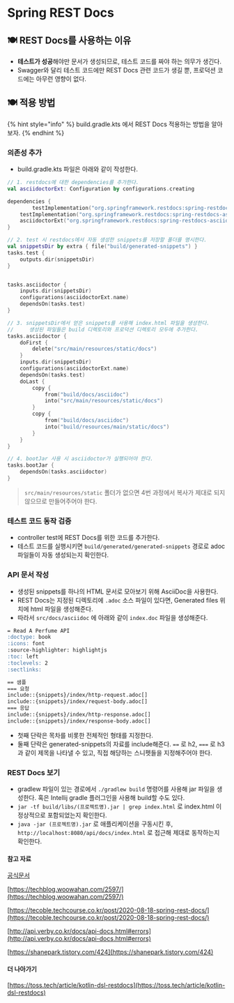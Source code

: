 # Spring REST Docs

## 🍽️ REST Docs를 사용하는 이유

* **테스트가 성공**해야만 문서가 생성되므로, 테스트 코드를 짜야 하는 의무가 생긴다.
* Swagger와 달리 테스트 코드에만 REST Docs 관련 코드가 생길 뿐, 프로덕션 코드에는 아무런 영향이 없다.

## 🍽️ 적용 방법

{% hint style="info" %}
build.gradle.kts 에서 REST Docs 적용하는 방법을 알아보자.
{% endhint %}

### 의존성 추가

* build.gradle.kts 파일은 아래와 같이 작성한다.

```kotlin
// 1. restdocs에 대한 dependencies를 추가한다.
val asciidoctorExt: Configuration by configurations.creating

dependencies {
		testImplementation("org.springframework.restdocs:spring-restdocs-mockmvc")
    testImplementation("org.springframework.restdocs:spring-restdocs-asciidoctor")
    asciidoctorExt("org.springframework.restdocs:spring-restdocs-asciidoctor")
}

// 2. test 시 restdocs에서 자동 생성한 snippets를 저장할 폴더를 명시한다.
val snippetsDir by extra { file("build/generated-snippets") }
tasks.test {
    outputs.dir(snippetsDir)
}


tasks.asciidoctor {
    inputs.dir(snippetsDir)
    configurations(asciidoctorExt.name)
    dependsOn(tasks.test)
}

// 3. snippetsDir에서 얻은 snippets를 사용해 index.html 파일을 생성한다.
//     생성된 파일들은 build 디렉토리와 프로덕션 디렉토리 모두에 추가한다. 
tasks.asciidoctor {
    doFirst {
        delete("src/main/resources/static/docs")
    }
    inputs.dir(snippetsDir)
    configurations(asciidoctorExt.name)
    dependsOn(tasks.test)
    doLast {
        copy {
            from("build/docs/asciidoc")
            into("src/main/resources/static/docs")
        }
        copy {
            from("build/docs/asciidoc")
            into("build/resources/main/static/docs")
        }
    }
}

// 4. bootJar 사용 시 asciidoctor가 실행되어야 한다.
tasks.bootJar {
    dependsOn(tasks.asciidoctor)
}
```

> `src/main/resources/static` 폴더가 없으면 4번 과정에서 복사가 제대로 되지 않으므로 만들어주어야 한다.

### 테스트 코드 동작 검증

* controller test에 REST Docs를 위한 코드를 추가한다.
* 테스트 코드를 실행시키면 `build/generated/generated-snippets` 경로로 adoc파일들이 자동 생성되는지 확인한다.

### API 문서 작성

* 생성된 snippets를 하나의 HTML 문서로 모아보기 위해 AsciiDoc을 사용한다.
* REST Docs는 지정된 디렉토리에 `.adoc` 소스 파일이 있다면, Generated files 위치에 html 파일을 생성해준다.
* 따라서 `src/docs/asciidoc` 에 아래와 같이 `index.doc` 파일을 생성해준다.

```markdown
= Read A Perfume API
:doctype: book
:icons: font
:source-highlighter: highlightjs
:toc: left
:toclevels: 2
:sectlinks:

== 샘플
=== 요청
include::{snippets}/index/http-request.adoc[]
include::{snippets}/index/request-body.adoc[]
=== 응답
include::{snippets}/index/http-response.adoc[]
include::{snippets}/index/response-body.adoc[]
```

* 첫째 단락은 목차를 비롯한 전체적인 형태를 지정한다.
* 둘째 단락은 generated-snippets의 자료를 include해준다. `==` 로 h2, `===` 로 h3 과 같이 제목을 나타낼 수 있고, 직접 해당하는 스니펫들을 지정해주어야 한다.

### REST Docs 보기

* gradlew 파일이 있는 경로에서 `./gradlew build` 명령어를 사용해 jar 파일을 생성한다. 혹은 Intellij gradle 플러그인을 사용해 build할 수도 있다.
* `jar -tf build/libs/(프로젝트명).jar | grep index.html` 로 index.html 이 정상적으로 포함되었는지 확인한다.
* `java -jar (프로젝트명).jar` 로 애플리케이션을 구동시킨 후, `http://localhost:8080/api/docs/index.html` 로 접근해 제대로 동작하는지 확인한다.

#### 참고 자료

[공식문서](https://docs.spring.io/spring-restdocs/docs/current/reference/htmlsingle/)

[https://techblog.woowahan.com/2597/](https://techblog.woowahan.com/2597/)

[https://tecoble.techcourse.co.kr/post/2020-08-18-spring-rest-docs/](https://tecoble.techcourse.co.kr/post/2020-08-18-spring-rest-docs/)

[http://api.verby.co.kr/docs/api-docs.html#errors](http://api.verby.co.kr/docs/api-docs.html#errors)

[https://shanepark.tistory.com/424](https://shanepark.tistory.com/424)

#### 더 나아가기

[https://toss.tech/article/kotlin-dsl-restdocs](https://toss.tech/article/kotlin-dsl-restdocs)
